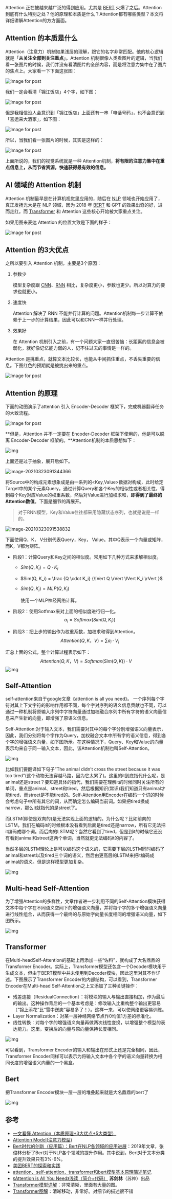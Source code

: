 Attention 正在被越来越广泛的得到应用。尤其是 [BERT](https://easyai.tech/ai-definition/bert/) 火爆了之后。Attention 到底有什么特别之处？他的原理和本质是什么？Attention都有哪些类型？本文将详细讲解Attention的方方面面。

## Attention 的本质是什么

Attention（注意力）机制如果浅层的理解，跟它的名字非常匹配。他的核心逻辑就是「**从关注全部到关注重点**」。Attention 机制很像人类看图片的逻辑，当我们看一张图片的时候，我们并没有看清图片的全部内容，而是将注意力集中在了图片的焦点上。大家看一下下面这张图：

![Image for post](https://miro.medium.com/max/600/0*XNXV24C_cX_kRQyb.jpg)

我们一定会看清「锦江饭店」4个字，如下图：

![Image for post](https://miro.medium.com/max/600/0*5fuzb6T_IcxJsJxj.jpg)

但是我相信没人会意识到「锦江饭店」上面还有一串「电话号码」，也不会意识到「喜运来大酒家」，如下图：

![Image for post](https://miro.medium.com/max/600/0*nqG0D2UQe2NbqKhE.jpg)

所以，当我们看一张图片的时候，其实是这样的：

![Image for post](https://miro.medium.com/max/600/0*ha55rlpVPahkDXsa.jpg)

上面所说的，我们的视觉系统就是一种 Attention机制，**将有限的注意力集中在重点信息上，从而节省资源，快速获得最有效的信息。**

## AI 领域的 Attention 机制

Attention 机制最早是在计算机视觉里应用的，随后在 [NLP](https://easyai.tech/ai-definition/nlp/) 领域也开始应用了，真正发扬光大是在 NLP 领域，因为 2018 年 [BERT](https://easyai.tech/ai-definition/bert/) 和 GPT 的效果出奇的好，进而走红。而 [Transformer](https://easyai.tech/ai-definition/transformer/) 和 Attention 这些核心开始被大家重点关注。

如果用图来表达 Attention 的位置大致是下面的样子：

![Image for post](https://miro.medium.com/max/1500/0*t34bed_taVZq5NbY.png)

## Attention 的3大优点

之所以要引入 Attention 机制，主要是3个原因：

1. 参数少

   模型复杂度跟 [CNN](https://easyai.tech/ai-definition/cnn/)、[RNN](https://easyai.tech/ai-definition/rnn/) 相比，复杂度更小，参数也更少。所以对算力的要求也就更小。

2. 速度快

   Attention 解决了 RNN 不能并行计算的问题。Attention机制每一步计算不依赖于上一步的计算结果，因此可以和CNN一样并行处理。

3. 效果好

   在 Attention 机制引入之前，有一个问题大家一直很苦恼：长距离的信息会被弱化，就好像记忆能力弱的人，记不住过去的事情是一样的。

Attention 是挑重点，就算文本比较长，也能从中间抓住重点，不丢失重要的信息。下图红色的预期就是被挑出来的重点。

![Image for post](https://miro.medium.com/max/632/0*50PPR_S07iQPbpke.jpg)

## Attention 的原理

下面的动图演示了attention 引入 Encoder-Decoder 框架下，完成机器翻译任务的大致流程。

![Image for post](https://miro.medium.com/max/1140/0*5_OtX2-iwgDDXT49.gif)

**但是，Attention 并不一定要在 Encoder-Decoder 框架下使用的，他是可以脱离 Encoder-Decoder 框架的。**Attention机制的本质思想如下：

![img](images/tVlC8-qdTRWZQvPqnV0VKg_c3fce0ddebb94d8eb15ca2cc19348b8e_Screen-Shot-2020-11-05-at-11.26.53-AM-1616481991670.png)

上面还是过于抽象，展开后如下。

![image-20210323091344366](images/image-20210323091344366-1616481991670.png)

将Source中的构成元素想象成是由一系列的<Key,Value>数据对构成，此时给定Target中的某个元素Query，通过计算Query和各个Key的相似性或者相关性，得到每个Key对应Value的权重系数，然后对Value进行加权求和，**即得到了最终的Attention数值**。下面是细节的再展开。

> 对于RNN模型，Key和Value往往都采用隐藏状态序列，也就是说是一样的。

![image-20210323091538832](images/image-20210323091538832-1616481991671.png)

下面使用Q，K， V分别代表Query，Key， Value。其中Q表示一个向量或矩阵，而K，V都为矩阵。

- 阶段1：计算Query和Key之间的相似度。常用如下几种方式来求解相似度。

  - $Sim(Q, K_i) = Q \cdot K_i$

  - $Sim(Q, K_i) = \frac  {Q \cdot K_i} {\lVert  Q  \rVert  \lVert  K_i  \rVert }$

  - $Sim(Q, K_i) = MLP(Q, K_i)$

    使用一个MLP神经网络计算。

- 阶段2：使用Sotfmax来对上面的相似度进行归一化。
  $$
  a_i = Softmax(Sim(Q, K_i))
  $$

- 阶段3：把上步的输出作为权重系数，加权求和得到Attention。
  $$
  Attention(Q, K， V) = \sum a_i \cdot V_i
  $$

汇总上面的公式，整个计算过程表示如下：
$$
Attention(Q, K， V) = Softmax(Sim(Q, K))\cdot V
$$
![img](images/944f40c517a3c461492357333aff948d018.jpg)

## Self-Attention

self-attention来自于google文章《attention is all you need》。 一个序列每个字符对其上下文字符的影响作用都不同，每个字对序列的语义信息贡献也不同，可以通过一种机制将原输入序列中字符向量通过加权融合序列中所有字符的语义向量信息来产生新的向量，即增强了原语义信息。

Self-Attention:对于输入文本，我们需要对其中的每个字分别增强语义向量表示，因此，我们分别将每个字作为Query，加权融合文本中所有字的语义信息，得到各个字的增强语义向量，如下图所示。在这种情况下，Query、Key和Value的向量表示均来自于同一输入文本，因此，该Attention机制也叫Self-Attention。

![img](images/501df0c0c509184abff646df27fb69b37ee.jpg)

比如我们要翻译如下句子”The animal didn’t cross the street because it was too tired”(这个动物无法穿越马路，因为它太累了)。这里的it到底指代什么呢，是animal还是street？要知道具体的指代，我们需要在理解it的时候同时关注所有的单词，重点是animal、street和tired，然后根据知识(常识)我们知道只有animal才能tired，而street是不能tired的。Self-Attention用Encoder在编码一个词的时候会考虑句子中所有其它的词，从而确定怎么编码当前词。如果把tired换成narrow，那么it就指代的是street了。

而LSTM(即使是双向的)是无法实现上面的逻辑的。为什么呢？比如前向的LSTM，我们在编码it的时候根本没有看到后面是tired还是narrow，所有它无法把it编码成哪个词。而后向的LSTM呢？当然它看到了tired，但是到it的时候它还没有看到animal和street这两个单词，当然就更无法编码it的内容了。

当然多层的LSTM理论上是可以编码这个语义的，它需要下层的LSTM同时编码了animal和street以及tired三个词的语义，然后由更高层的LSTM来把it编码成animal的语义。但是这样模型更加复杂。

![img](images/attention_mechanism.jpg)

## Multi-head Self-Attention

为了增强Attention的多样性，文章作者进一步利用不同的Self-Attention模块获得文本中每个字在不同语义空间下的增强语义向量，并将每个字的多个增强语义向量进行线性组合，从而获得一个最终的与原始字向量长度相同的增强语义向量，如下图所示。

![img](images/54b901662663652569d97f1031996f93a5b.jpg)

## Transformer

在Multi-headSelf-Attention的基础上再添加一些“佐料”，就构成了大名鼎鼎的Transformer Encoder。实际上，Transformer模型还包含一个Decoder模块用于生成文本，但由于BERT模型中并未使用到Decoder模块，因此这里对其不作详述。下图展示了Transformer Encoder的内部结构，可以看到，Transformer Encoder在Multi-head Self-Attention之上又添加了三种关键操作：

- 残差连接（ResidualConnection）：将模块的输入与输出直接相加，作为最后的输出。这种操作背后的一个基本考虑是：修改输入比重构整个输出更容易（“锦上添花”比“雪中送炭”容易多了！）。这样一来，可以使网络更容易训练。
- Layer Normalization：对某一层神经网络节点作0均值1方差的标准化。
- 线性转换：对每个字的增强语义向量再做两次线性变换，以增强整个模型的表达能力。这里，变换后的向量与原向量保持长度相同。

![img](images/c98a4dcaf724c6f9fed1f9f10b8a27c1e67.jpg)

可以看到，Transformer Encoder的输入和输出在形式上还是完全相同，因此，Transformer Encoder同样可以表示为将输入文本中各个字的语义向量转换为相同长度的增强语义向量的一个黑盒。

## Bert

把Transformer Encoder模块一层一层的堆叠起来就是大名鼎鼎的bert了

![img](images/71f2cf90cf3a078b93894c35f474e4c60da.jpg)

## 参考

- [一文看懂 Attention（本质原理+3大优点+5大类型）](https://medium.com/@pkqiang49/%E4%B8%80%E6%96%87%E7%9C%8B%E6%87%82-attention-%E6%9C%AC%E8%B4%A8%E5%8E%9F%E7%90%86-3%E5%A4%A7%E4%BC%98%E7%82%B9-5%E5%A4%A7%E7%B1%BB%E5%9E%8B-e4fbe4b6d030)
- [Attention Model(注意力模型)](https://zhuanlan.zhihu.com/p/61816483)
- [Bert时代的创新（应用篇）：Bert在NLP各领域的应用进展](https://zhuanlan.zhihu.com/p/68446772)：2019年文章，张俊林分析了Bert对于NLP各个领域的提升作用。其中说到，Bert对于文本分类的提升效果只有3%-6%。
- [美团BERT的探索和实践](https://tech.meituan.com/2019/11/14/nlp-bert-practice.html)
- [attention、self-attention、transformer和bert模型基本原理简述笔记](https://my.oschina.net/u/3851199/blog/3012476)
- [《Attention is All You Need》浅读（简介+代码）](https://kexue.fm/archives/4765) **苏剑林**（苏神）出品
- [Transformer模型详解](https://terrifyzhao.github.io/2019/01/11/Transformer%E6%A8%A1%E5%9E%8B%E8%AF%A6%E8%A7%A3.html)：非常清晰，里面有大量的图。
- [Transformer图解](http://fancyerii.github.io/2019/03/09/transformer-illustrated/)：清晰移动，非常好。对细节的描述很不错

